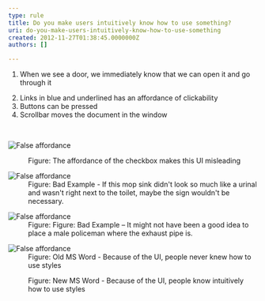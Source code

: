 ```yaml
---
type: rule
title: Do you make users intuitively know how to use something?
uri: do-you-make-users-intuitively-know-how-to-use-something
created: 2012-11-27T01:38:45.0000000Z
authors: []

---
```




<span class='intro'> <ol><li>When we see a door, we immediately know that we can open it and go through it</li>
<li>Links in blue and underlined has an affordance of clickability</li>
<li>Buttons can be pressed</li>
<li>Scrollbar moves the document in the window</li></ol> </span>

​<dl class="badImage"><dt><img alt="False affordance" src="http&#58;//www.ssw.com.au/ssw/Standards/Rules/Images/Bad-Affordance2.jpg" /></dt>
<dd>Figure&#58; The affordance of the checkbox makes this UI misleading</dd></dl>
<dl class="badImage"><dt><img alt="False affordance" src="http&#58;//www.ssw.com.au/ssw/Standards/Rules/Images/Bad-FalseAffordance.jpg" /></dt>
<dd>Figure&#58; Bad Example - If this mop sink didn't look so much like a urinal and wasn't right next to the toilet, maybe the sign wouldn't be necessary.</dd></dl>
<dl class="badImage"><dt><img alt="False affordance" src="http&#58;//www.ssw.com.au/ssw/Standards/Rules/Images/Bad-Affordance3.jpg" /></dt>
<dd>Figure&#58; Figure&#58; Bad Example – It might not have been a good idea to place a male policeman where the exhaust pipe is.</dd></dl>
<dl class="badImage"><dt><img alt="False affordance" src="http&#58;//www.ssw.com.au/ssw/Standards/Rules/Images/Bad-Affordance.jpg" /></dt>
<dd>Figure&#58; Old MS Word - Because of the UI, people never knew how to use styles</dd></dl>
<dl class="goodImage"><dt><img src="http&#58;//www.ssw.com.au/ssw/Standards/Rules/Images/Good-Affordance.jpg" alt="" /></dt>
<dd>Figure&#58; New MS Word - Because of the UI, people know intuitively how to use styles</dd></dl>




